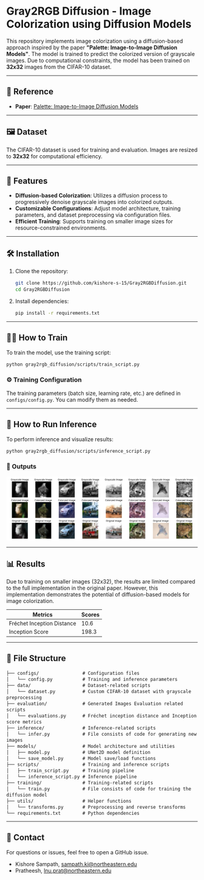 # Gray2RGB Diffusion - Image Colorization using Diffusion Models

This repository implements image colorization using a diffusion-based approach inspired by the paper **"Palette:
Image-to-Image Diffusion Models"**. The model is trained to predict the colorized version of grayscale images. Due to
computational constraints, the model has been trained on **32x32** images from the CIFAR-10 dataset.

---

## 📜 Reference

- **Paper**: [Palette: Image-to-Image Diffusion Models](https://arxiv.org/abs/2111.05826)

---

## 🖼️ Dataset

The CIFAR-10 dataset is used for training and evaluation. Images are resized to **32x32** for computational efficiency.

---

## 🚀 Features

- **Diffusion-based Colorization**: Utilizes a diffusion process to progressively denoise grayscale images into
  colorized outputs.
- **Customizable Configurations**: Adjust model architecture, training parameters, and dataset preprocessing via
  configuration files.
- **Efficient Training**: Supports training on smaller image sizes for resource-constrained environments.

---

## 🛠️ Installation

1. Clone the repository:
   ```bash
   git clone https://github.com/kishore-s-15/Gray2RGBDiffusion.git
   cd Gray2RGBDiffusion
   ```

2. Install dependencies:
   ```bash
   pip install -r requirements.txt
   ```

---

## 🏋️‍♂️ How to Train

To train the model, use the training script:
```bash
python gray2rgb_diffusion/scripts/train_script.py
```

### ⚙️ Training Configuration

The training parameters (batch size, learning rate, etc.) are defined in `configs/config.py`. You can modify them as
needed.

---

## 🧪 How to Run Inference

To perform inference and visualize results:

```bash
python gray2rgb_diffusion/scripts/inference_script.py
```

### 🧹 Outputs

![Colorization.png](gray2rgb_diffusion/imgs/colorization.png)

---

## 📊 Results

Due to training on smaller images (32x32), the results are limited compared to the full implementation in the original
paper. However, this implementation demonstrates the potential of diffusion-based models for image colorization.

| Metrics                     | Scores |
|-----------------------------|--------|
| Fréchet Inception Distance  | 10.6   |
| Inception Score            | 198.3  |

---

## 📂 File Structure

```plaintext
├── configs/                # Configuration files
│   └── config.py           # Training and inference parameters
├── data/                   # Dataset-related scripts
│   └── dataset.py          # Custom CIFAR-10 dataset with grayscale preprocessing
├── evaluation/             # Generated Images Evaluation related scripts
│   └── evaluations.py      # Fréchet inception distance and Inception score metrics
├── inference/              # Inference-related scripts
│   └── infer.py            # File consists of code for generating new images
├── models/                 # Model architecture and utilities
│   ├── model.py            # UNet2D model definition
│   └── save_model.py       # Model save/load functions
├── scripts/                # Training and inference scripts
│   ├── train_script.py     # Training pipeline
│   └── inference_script.py # Inference pipeline
├── training/               # Training-related scripts
│   └── train.py            # File consists of code for training the diffusion model
├── utils/                  # Helper functions
│   └── transforms.py       # Preprocessing and reverse transforms
└── requirements.txt        # Python dependencies
```

---

## 📧 Contact

For questions or issues, feel free to open a GitHub issue.

- Kishore Sampath, sampath.ki@northeastern.edu
- Pratheesh, lnu.prat@northeastern.edu
